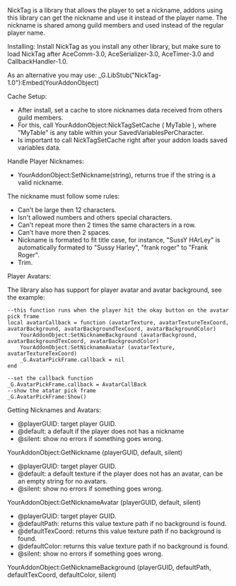 NickTag is a library that allows the player to set a nickname, addons using this library can get the nickname and use it instead of the player name.
The nickname is shared among guild members and used instead of the regular player name.

Installing:
Install NickTag as you install any other library, but make sure to load NickTag after AceComm-3.0, AceSerializer-3.0, AceTimer-3.0 and CallbackHandler-1.0.

As an alternative you may use: _G.LibStub("NickTag-1.0"):Embed(YourAddonObject)

Cache Setup:
- After install, set a cache to store nicknames data received from others guild members.
- For this, call YourAddonObject:NickTagSetCache ( MyTable ), where "MyTable" is any table within your SavedVariablesPerCharacter.
- Is important to call NickTagSetCache right after your addon loads saved variables data.

Handle Player Nicknames:
- YourAddonObject:SetNickname(string), returns true if the string is a valid nickname.

The nickname must follow some rules:
- Can't be large then 12 characters.
- Isn't allowed numbers and others special characters.
- Can't repeat more then 2 times the same characters in a row.
- Can't have more then 2 spaces.
- Nickname is formated to fit title case, for instance, "SussY HArLey" is automatically formated to "Sussy Harley", "frank roger" to "Frank Roger".
- Trim.

Player Avatars:

The library also has support for player avatar and avatar background, see the example:

    --this function runs when the player hit the okay button on the avatar pick frame
    local avatarCallback = function (avatarTexture, avatarTextureTexCoord, avatarBackground, avatarBackgroundTexCoord, avatarBackgroundColor) 
        YourAddonObject:SetNicknameBackground (avatarBackground, avatarBackgroundTexCoord, avatarBackgroundColor) 
        YourAddonObject:SetNicknameAvatar (avatarTexture, avatarTextureTexCoord) 
        _G.AvatarPickFrame.callback = nil 
    end 

    --set the callback function
    _G.AvatarPickFrame.callback = AvatarCallBack 
    --show the atatar pick frame
    _G.AvatarPickFrame:Show()


Getting Nicknames and Avatars:

- @playerGUID: target player GUID.
- @default: a default if the player does not has a nickname
- @silent: show no errors if something goes wrong.

YourAddonObject:GetNickname (playerGUID, default, silent)

- @playerGUID: target player GUID.
- @default: a default texture if the player does not has an avatar, can be an empty string for no avatars.
- @silent: show no errors if something goes wrong.

YourAddonObject:GetNicknameAvatar (playerGUID, default, silent)

- @playerGUID: target player GUID.
- @defaultPath: returns this value texture path if no background is found.
- @defaultTexCoord: returns this value texture path if no background is found.
- @defaultColor: returns this value texture path if no background is found.
- @silent: show no errors if something goes wrong.

YourAddonObject:GetNicknameBackground (playerGUID, defaultPath, defaultTexCoord, defaultColor, silent)

